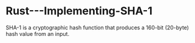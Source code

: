 # Rust---Implementing-SHA-1
SHA-1 is a cryptographic hash function that produces a 160-bit (20-byte) hash value from an input.
